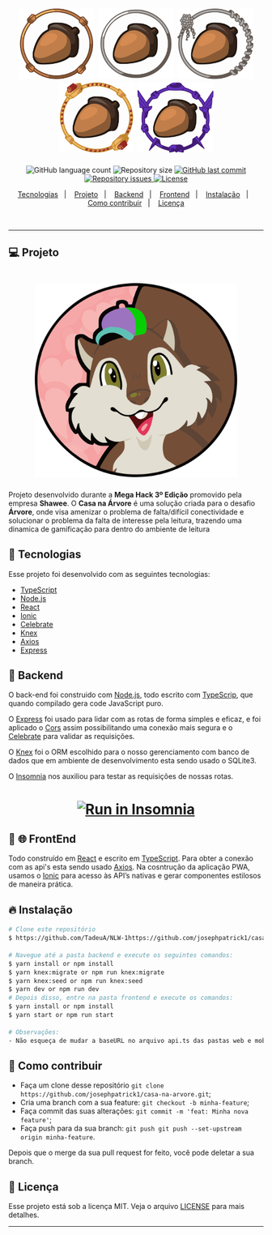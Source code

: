 <h1 align="center">
<img alt="arvore" title="#delicinha" src=".github/casa-na-arvore-03.svg"width="150"/>
   <img alt="arvore" title="#delicinha" src=".github/casa-na-arvore-02.svg"  width="150"/>
    <img alt="arvore" title="#delicinha" src=".github/casa-na-arvore-01.svg" width="150"/>
    <img alt="arvore" title="#delicinha" src=".github/casa-na-arvore-04.svg"width="150"/>
    <img alt="arvore" title="#delicinha" src=".github/casa-na-arvore-05.svg"width="150"/>
  
</h1>

<p align="center">
  <img alt="GitHub language count" src="https://img.shields.io/github/languages/count/josephpatrick1/casa-na-arvore">

  <img alt="Repository size" src="https://img.shields.io/github/repo-size/josephpatrick1/casa-na-arvore">
  
  <a href="https://github.com/josephpatrick1/casa-na-arvore/commits/master">
    <img alt="GitHub last commit" src="https://img.shields.io/github/last-commit/josephpatrick1/casa-na-arvore">
  </a>

 <a href="https://github.com/josephpatrick1/casa-na-arvore/issues">
    <img alt="Repository issues" src="https://img.shields.io/github/issues/josephpatrick1/casa-na-arvore">
  </a>

  <a href="https://github.com/josephpatrick1/casa-na-arvore/blob/master/LICENSE.md">
    <img alt="License" src="https://img.shields.io/badge/license-MIT-brightgreen">
  <a>
</p>

<p align="center">
  <a href="#rocket-tecnologias">Tecnologias</a>&nbsp;&nbsp;&nbsp;|&nbsp;&nbsp;&nbsp;
  <a href="#-projeto">Projeto</a>&nbsp;&nbsp;&nbsp;|&nbsp;&nbsp;&nbsp;
  <a href="#-backend">Backend</a>&nbsp;&nbsp;&nbsp;|&nbsp;&nbsp;&nbsp;
  <a href="#-frontend">Frontend</a>&nbsp;&nbsp;&nbsp;|&nbsp;&nbsp;&nbsp;
  <a href="#-instalação">Instalação</a>&nbsp;&nbsp;&nbsp;|&nbsp;&nbsp;&nbsp;
  <a href="#-instalação">Como contribuir</a>&nbsp;&nbsp;&nbsp;|&nbsp;&nbsp;&nbsp;
  <a href="#memo-licença">Licença</a>
</p>

<br>

---

## 💻 Projeto

  <h1 align="center">
  <img alt="arvore" title="#delicinha" src=".github/casa-na-arvore-06.svg" width="400"/>
 </h1>

Projeto desenvolvido durante a <strong>Mega Hack 3º Edição</strong> promovido pela empresa <strong>Shawee</strong>.
O <strong>Casa na Árvore</strong> é uma solução criada para o desafio <strong>Árvore</strong>, onde visa amenizar o problema de falta/difícil conectividade e solucionar o problema da falta de interesse pela leitura, trazendo uma dinamica de gamificação para dentro do ambiente de leitura

## 🚀 Tecnologias

Esse projeto foi desenvolvido com as seguintes tecnologias:

- [TypeScript](https://github.com/Microsoft/TypeScript)
- [Node.js](https://nodejs.org/en/)
- [React](https://reactjs.org)
- [Ionic](https://ionicframework.com/)
- [Celebrate](https://github.com/arb/celebrate)
- [Knex](http://knexjs.org/)
- [Axios](https://github.com/axios/axios)
- [Express](https://expressjs.com/pt-br/guide/routing.html)

## 🔨 Backend

O back-end foi construido com [Node.js](https://nodejs.org/en/), todo escrito com [TypeScrip](https://github.com/Microsoft/TypeScript), que quando compilado gera code JavaScript puro.

O [Express](https://expressjs.com/pt-br/guide/routing.html) foi usado para lidar com as rotas de forma simples e eficaz, e foi aplicado o [Cors](https://github.com/expressjs/cors) assim possibilitando uma conexão mais segura e o [Celebrate](https://github.com/arb/celebrate) para validar as requisições.

O [Knex](http://knexjs.org/) foi o ORM escolhido para o nosso gerenciamento com banco de dados que em ambiente de desenvolvimento esta sendo usado o SQLite3.

O [Insomnia](https://insomnia.rest/) nos auxiliou para testar as requisições de nossas rotas.

<h1 align="center">
  <a href="https://insomnia.rest/run/?label=Casa%20na%20Arvore&uri=https%3A%2F%2Fgithub.com%2Fjosephpatrick1%2Fcasa-na-arvore%2Fblob%2Fmaster%2FInsomnia_.json%2F" target="_blank"><img src="https://insomnia.rest/images/run.svg" alt="Run in Insomnia"></a>
</h1>

## 📱 🌐 FrontEnd

Todo construído em [React](https://reactjs.org) e escrito em [TypeScript](https://github.com/Microsoft/TypeScript).
Para obter a conexão com as api's esta sendo usado [Axios](https://github.com/axios/axios).
Na cosntrução da aplicação PWA, usamos o [Ionic](https://ionicframework.com/) para acesso às API’s nativas e gerar componentes estilosos de maneira prática.

## 🔥 Instalação

```bash
# Clone este repositório
$ https://github.com/TadeuA/NLW-1https://github.com/josephpatrick1/casa-na-arvore.git

# Navegue até a pasta backend e execute os seguintes comandos:
$ yarn install or npm install
$ yarn knex:migrate or npm run knex:migrate
$ yarn knex:seed or npm run knex:seed
$ yarn dev or npm run dev
# Depois disso, entre na pasta frontend e execute os comandos:
$ yarn install or npm install
$ yarn start or npm run start

# Observações:
- Não esqueça de mudar a baseURL no arquivo api.ts das pastas web e mobile para o ip da sua máquina
```

## 🤔 Como contribuir

- Faça um clone desse repositório `git clone https://github.com/josephpatrick1/casa-na-arvore.git`;
- Cria uma branch com a sua feature: `git checkout -b minha-feature`;
- Faça commit das suas alterações: `git commit -m 'feat: Minha nova feature'`;
- Faça push para da sua branch: `git push git push --set-upstream origin minha-feature`.

Depois que o merge da sua pull request for feito, você pode deletar a sua branch.

## 🧾 Licença

Esse projeto está sob a licença MIT. Veja o arquivo [LICENSE](LICENSE.md) para mais detalhes.

---
